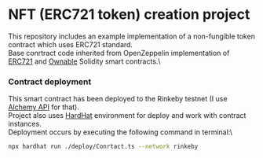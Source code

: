 # NFT (ERC721 token) creation project

This repository includes an example implementation of a non-fungible token contract which uses ERC721 standard.\
Base conrtract code inherited from OpenZeppelin implementation of [ERC721](https://github.com/OpenZeppelin/openzeppelin-contracts/blob/v4.7.2/contracts/token/ERC721/ERC721.sol) and [Ownable](https://github.com/OpenZeppelin/openzeppelin-contracts/blob/v4.7.2/contracts/access/Ownable.sol) Solidity smart contracts.\

### Contract deployment

This smart contract has been deployed to the Rinkeby testnet (I use [Alchemy API](https://dashboard.alchemyapi.io/) for that).\
Project also uses [HardHat](https://hardhat.org/) environment for deploy and work with contract instances.\
Deployment occurs by executing the following command in terminal:\

```bash
npx hardhat run ./deploy/Conrtact.ts --network rinkeby
```
